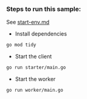 ### Steps to run this sample:

See [start-env.md](../start-env.md)

- Install dependencies
```bash
go mod tidy
```

- Start the client

```bash
go run starter/main.go
```


- Start the worker

```bash
go run worker/main.go
```

